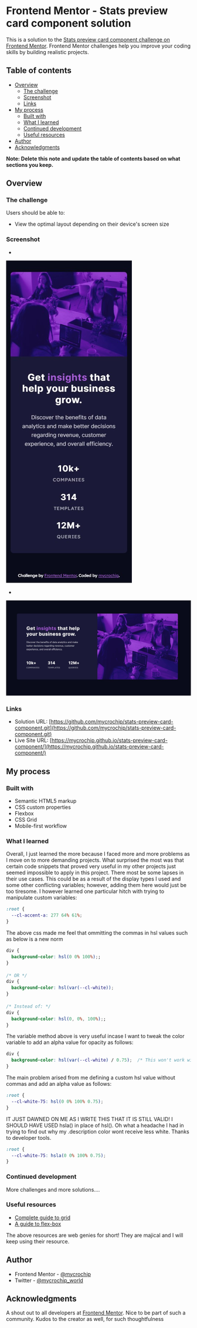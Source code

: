 # Frontend Mentor - Stats preview card component solution

This is a solution to the [Stats preview card component challenge on Frontend Mentor](https://www.frontendmentor.io/challenges/stats-preview-card-component-8JqbgoU62). Frontend Mentor challenges help you improve your coding skills by building realistic projects. 

## Table of contents

- [Overview](#overview)
  - [The challenge](#the-challenge)
  - [Screenshot](#screenshot)
  - [Links](#links)
- [My process](#my-process)
  - [Built with](#built-with)
  - [What I learned](#what-i-learned)
  - [Continued development](#continued-development)
  - [Useful resources](#useful-resources)
- [Author](#author)
- [Acknowledgments](#acknowledgments)

**Note: Delete this note and update the table of contents based on what sections you keep.**

## Overview

### The challenge

Users should be able to:

- View the optimal layout depending on their device's screen size

### Screenshot
-
![Mobile-view](images/screenshot-mobile.jpg)

-
![Desktop-view](/images/screenshot-desktop.jpg)

### Links

- Solution URL: [https://github.com/mycrochip/stats-preview-card-component.git](https://github.com/mycrochip/stats-preview-card-component.git)
- Live Site URL: [https://mycrochip.github.io/stats-preview-card-component/](https://mycrochip.github.io/stats-preview-card-component/)


## My process

### Built with

- Semantic HTML5 markup
- CSS custom properties
- Flexbox
- CSS Grid
- Mobile-first workflow

### What I learned

Overall, I just learned the more because I faced more and more problems as I move on to more demanding projects.
What surprised the most was that certain code snippets that proved very useful in my other projects just seemed impossible to apply in this project. There most be some lapses in their use cases. This could be as a result of the display types I used and some other conflicting variables; however, adding them here would just be too tiresome.
I however learned one particular hitch with trying to manipulate custom variables:

```css
:root {
  --cl-accent-a: 277 64% 61%;
}
```

The above css made me feel that ommitting the commas in hsl values such as below is a new norm

```css
div {
  background-color: hsl(0 0% 100%);;
}

/* OR */
div {
  background-color: hsl(var(--cl-white));
}

/* Instead of: */
div {
  background-color: hsl(0, 0%, 100%);;
}

```

The variable method above is very useful incase I want to tweak the color variable to add an alpha value for opacity as follows:

```css
div {
  background-color: hsl(var(--cl-white) / 0.75);  /* This won't work with commas*/
}
```

The main problem arised from me defining a custom hsl value without commas and add an alpha value as follows:
```css
:root {
  --cl-white-75: hsl(0 0% 100% 0.75);
}
```

IT JUST DAWNED ON ME AS I WRITE THIS THAT IT IS STILL VALID! 
I SHOULD HAVE USED hsla() in place of hsl(). Oh what a headache I had in trying to find out why my .description color wont receive less white.
Thanks to developer tools.

```css
:root {
  --cl-white-75: hsla(0 0% 100% 0.75);
}
```

### Continued development

More challenges and more solutions....

### Useful resources

- [Complete guide to grid](https://css-tricks.com/snippets/css/complete-guide-grid/) 
- [A guide to flex-box](https://css-tricks.com/snippets/css/a-guide-to-flexbox/) 

 The above resources are web genies for short! They are majical and I will keep using their resource.


## Author

- Frontend Mentor - [@mycrochip](https://www.frontendmentor.io/profile/mycrochip)
- Twitter - [@mycrochip_world](https://www.twitter.com/mycrochip_world)


## Acknowledgments

A shout out to all developers at [Frontend Mentor](https://www.frontendmentor.io).
Nice to be part of such a community. Kudos to the creator as well, for such thoughtfulness